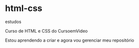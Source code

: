 # html-css
 estudos

 Curso de HTML e CSS do CursoemVideo

 Estou aprendendo a criar e agora vou gerenciar meu repositório
